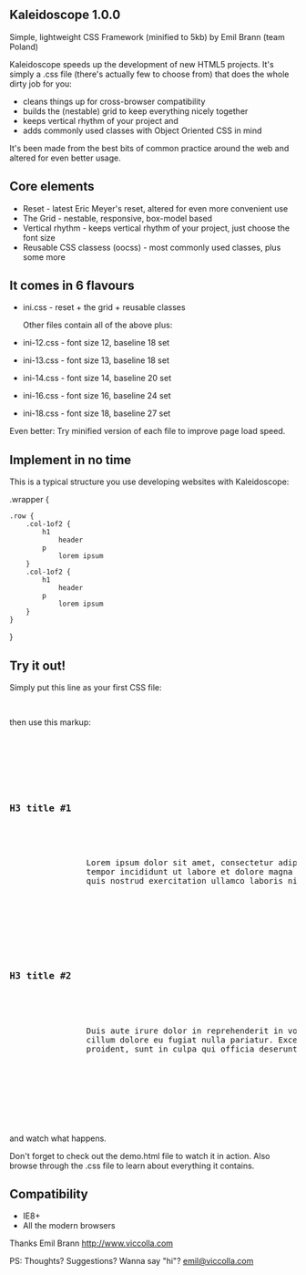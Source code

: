 Kaleidoscope 1.0.0 
------------------
Simple, lightweight CSS Framework (minified to 5kb)
by Emil Brann 
(team Poland)



Kaleidoscope speeds up the development of new HTML5 projects. It's simply a .css file (there's actually few to choose from) that does the whole dirty job for you: 
* cleans things up for cross-browser compatibility
* builds the (nestable) grid to keep everything nicely together
* keeps vertical rhythm of your project and 
* adds commonly used classes with Object Oriented CSS in mind

It's been made from the best bits of common practice around the web and altered for even better usage.



Core elements
------------------

* Reset - latest Eric Meyer's reset, altered for even more convenient use
* The Grid - nestable, responsive, box-model based
* Vertical rhythm - keeps vertical rhythm of your project, just choose the font size
* Reusable CSS classess (oocss) - most commonly used classes, plus some more



It comes in 6 flavours
------------------

* ini.css - reset + the grid + reusable classes

  Other files contain all of the above plus:
* ini-12.css - font size 12, baseline 18 set 
* ini-13.css - font size 13, baseline 18 set 
* ini-14.css - font size 14, baseline 20 set 
* ini-16.css - font size 16, baseline 24 set 
* ini-18.css - font size 18, baseline 27 set 

Even better: Try minified version of each file to improve page load speed. 



Implement in no time
------------------

This is a typical structure you use developing websites with Kaleidoscope:

.wrapper {
	
	.row {
		.col-1of2 {
			h1
				header
			p
				lorem ipsum
		}
		.col-1of2 {
			h1
				header
			p
				lorem ipsum
		}
	}

}



Try it out!
------------------

Simply put this line as your first CSS file: 
<pre>
<link rel="stylesheet" type="text/css" href="http://www.viccolla.com/kaleidoscope/ini-16.css" media="all">
</pre>

then use this markup:

<pre>
<div class="wrapper">
	<div class="row">
		<div class="col-1of2">
			<h3>H3 title #1</h3>
			<p>
				Lorem ipsum dolor sit amet, consectetur adipisicing elit, sed do eiusmod
				tempor incididunt ut labore et dolore magna aliqua. Ut enim ad minim veniam,
				quis nostrud exercitation ullamco laboris nisi ut aliquip ex ea commodo. 
			</p>
		</div>
		<div class="col-1of2">
			<h3>H3 title #2</h3>
			<p>
				Duis aute irure dolor in reprehenderit in voluptate velit esse
				cillum dolore eu fugiat nulla pariatur. Excepteur sint occaecat cupidatat non
				proident, sunt in culpa qui officia deserunt mollit anim id est laborum.
			</p>
		</div>
	</div>
</div>
</pre>

and watch what happens.

Don't forget to check out the demo.html file to watch it in action. Also browse through the .css file to learn about everything it contains.



Compatibility
------------------
* IE8+
* All the modern browsers



Thanks
Emil Brann 
http://www.viccolla.com

PS: Thoughts? Suggestions? Wanna say "hi"? emil@viccolla.com